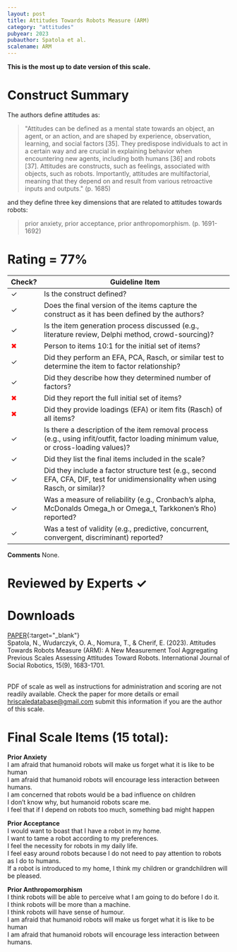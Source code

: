 ```yaml
---
layout: post
title: Attitudes Towards Robots Measure (ARM)
category: "attitudes"
pubyear: 2023
pubauthor: Spatola et al.
scalename: ARM 
---
```


**This is the most up to date version of this scale.**

# Construct Summary

The authors define attitudes as:

>"Attitudes can be defined as a mental state towards an object, an agent, or an action, and are shaped by experience, observation, learning, and social factors [35]. They predispose individuals to act in a certain way and are crucial in explaining behavior when encountering new agents, including both humans [36] and robots [37]. Attitudes are constructs, such as feelings, associated with objects, such as robots. Importantly, attitudes are multifactorial, meaning that they depend on and result from various retroactive inputs and outputs." (p. 1685)

and they define three key dimensions that are related to attitudes towards robots:

>prior anxiety, prior acceptance, prior anthropomorphism. (p. 1691-1692)
 

# Rating = 77% 

<table>
  <thead>
    <tr>
      <th>Check?</th>
      <th>Guideline Item</th>
    </tr>
  </thead>
  <tbody>
    <tr>
      <td>&#10003;</td>
      <td>Is the construct defined?</td>
    </tr>
    <tr>
      <td>&#10003;</td>
      <td>Does the final version of the items capture the construct as it has been defined by the authors?</td>
    </tr>
    <tr>
      <td>&#10003;</td>
      <td>Is the item generation process discussed (e.g., literature review, Delphi method, crowd-sourcing)?</td>
    </tr>
    <tr>
      <td style="color: red;">&#10006;</td>
      <td>Person to items 10:1 for the initial set of items?</td>
    </tr>
    <tr>
      <td>&#10003;</td>
      <td>Did they perform an EFA, PCA, Rasch, or similar test to determine the item to factor relationship?</td>
    </tr>
    <tr>
      <td>&#10003;</td>
      <td>Did they describe how they determined number of factors?</td>
    </tr>
    <tr>
      <td style="color: red;">&#10006;</td>
      <td>Did they report the full initial set of items?</td>
    </tr>
    <tr>
      <td style="color: red;">&#10006;</td>
      <td>Did they provide loadings (EFA) or item fits (Rasch) of all items?</td>
    </tr>
    <tr>
      <td>&#10003;</td>
      <td>Is there a description of the item removal process (e.g., using infit/outfit, factor loading minimum value, or cross-loading values)?</td>
    </tr>
    <tr>
      <td>&#10003;</td>
      <td>Did they list the final items included in the scale?</td>
    </tr>
    <tr>
      <td>&#10003;</td>
      <td>Did they include a factor structure test (e.g., second EFA, CFA, DIF, test for unidimensionality when using Rasch, or similar)?</td>
    </tr>
    <tr>
      <td>&#10003;</td>
      <td>Was a measure of reliability (e.g., Cronbach’s alpha, McDonalds Omega_h or Omega_t, Tarkkonen’s Rho) reported?</td>
    </tr>
    <tr>
      <td>&#10003;</td>
      <td>Was a test of validity (e.g., predictive, concurrent, convergent, discriminant) reported?</td>
    </tr>
  </tbody>
</table>

**Comments**
None.

# Reviewed by Experts &#10003;


# Downloads
[PAPER](https://link.springer.com/article/10.1007/s12369-023-01056-3){:target="_blank"}
<br>Spatola, N., Wudarczyk, O. A., Nomura, T., & Cherif, E. (2023). Attitudes Towards Robots Measure (ARM): A New Measurement Tool Aggregating Previous Scales Assessing Attitudes Toward Robots. International Journal of Social Robotics, 15(9), 1683-1701.

<br>PDF of scale as well as instructions for administration and scoring are not readily available. Check the paper for more details or email hriscaledatabase@gmail.com submit this information if you are the author of this scale.

# Final Scale Items (15 total):

**Prior Anxiety**
<br>I am afraid that humanoid robots will make us forget what it is like to be human
<br>I am afraid that humanoid robots will encourage less interaction between humans.
<br>I am concerned that robots would be a bad influence on children
<br>I don’t know why, but humanoid robots scare me. 
<br>I feel that if I depend on robots too much, something bad might happen

**Prior Acceptance**
<br>I would want to boast that I have a robot in my home.
<br>I want to tame a robot according to my preferences.
<br>I feel the necessity for robots in my daily life. 
<br>I feel easy around robots because I do not need to pay attention to robots as I do to humans.
<br>If a robot is introduced to my home, I think my children or grandchildren will be pleased.

**Prior Anthropomorphism**
<br>I think robots will be able to perceive what I am going to do before I do it.
<br>I think robots will be more than a machine. 
<br>I think robots will have sense of humour.
<br>I am afraid that humanoid robots will make us forget what it is like to be human
<br>I am afraid that humanoid robots will encourage less interaction between humans.

